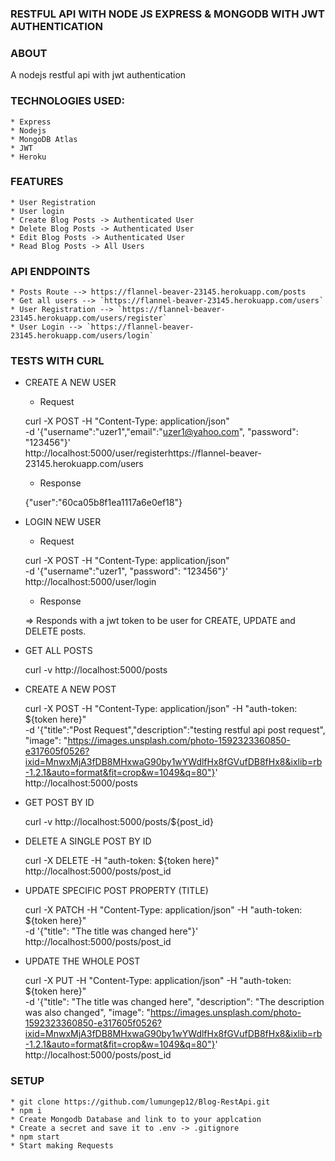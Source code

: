 ### RESTFUL API WITH NODE JS EXPRESS & MONGODB WITH JWT AUTHENTICATION

### ABOUT

A nodejs restful api with jwt authentication

### TECHNOLOGIES USED:

    * Express
    * Nodejs
    * MongoDB Atlas
    * JWT
    * Heroku

### FEATURES

    * User Registration
    * User login
    * Create Blog Posts -> Authenticated User
    * Delete Blog Posts -> Authenticated User
    * Edit Blog Posts -> Authenticated User
    * Read Blog Posts -> All Users

### API ENDPOINTS

    * Posts Route --> https://flannel-beaver-23145.herokuapp.com/posts
    * Get all users --> `https://flannel-beaver-23145.herokuapp.com/users`
    * User Registration --> `https://flannel-beaver-23145.herokuapp.com/users/register`
    * User Login --> `https://flannel-beaver-23145.herokuapp.com/users/login`

### TESTS WITH CURL

-   CREATE A NEW USER

    -   Request

    curl -X POST -H "Content-Type: application/json" \
    -d '{"username":"uzer1","email":"uzer1@yahoo.com", "password": "123456"}' \
    http://localhost:5000/user/registerhttps://flannel-beaver-23145.herokuapp.com/users

    -   Response

    {"user":"60ca05b8f1ea1117a6e0ef18"}

-   LOGIN NEW USER

    -   Request

    curl -X POST -H "Content-Type: application/json" \
    -d '{"username":"uzer1", "password": "123456"}' \
    http://localhost:5000/user/login

    -   Response

    => Responds with a jwt token to be user for CREATE, UPDATE and DELETE posts.

-   GET ALL POSTS

    curl -v http://localhost:5000/posts

-   CREATE A NEW POST

    curl -X POST -H "Content-Type: application/json" -H "auth-token: ${token
    here}" \
     -d '{"title":"Post Request","description":"testing restful api post
    request", "image":
    "https://images.unsplash.com/photo-1592323360850-e317605f0526?ixid=MnwxMjA3fDB8MHxwaG90by1wYWdlfHx8fGVufDB8fHx8&ixlib=rb-1.2.1&auto=format&fit=crop&w=1049&q=80"}'
    \
     http://localhost:5000/posts

-   GET POST BY ID

    curl -v http://localhost:5000/posts/${post_id}

-   DELETE A SINGLE POST BY ID

    curl -X DELETE -H "auth-token: ${token here}"
    http://localhost:5000/posts/post_id

-   UPDATE SPECIFIC POST PROPERTY (TITLE)

    curl -X PATCH -H "Content-Type: application/json" -H "auth-token: ${token
    here}" \
    -d '{"title": "The title was changed here"}' \
    http://localhost:5000/posts/post_id

-   UPDATE THE WHOLE POST

    curl -X PUT -H "Content-Type: application/json" -H "auth-token: ${token
    here}" \
    -d '{"title": "The title was changed here", "description": "The description was
    also changed", "image": "https://images.unsplash.com/photo-1592323360850-e317605f0526?ixid=MnwxMjA3fDB8MHxwaG90by1wYWdlfHx8fGVufDB8fHx8&ixlib=rb-1.2.1&auto=format&fit=crop&w=1049&q=80"}'
    \
    http://localhost:5000/posts/post_id

### SETUP

    * git clone https://github.com/lumungep12/Blog-RestApi.git
    * npm i
    * Create Mongodb Database and link to to your applcation
    * Create a secret and save it to .env -> .gitignore
    * npm start
    * Start making Requests
